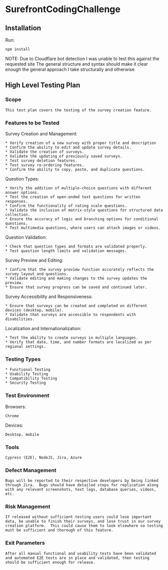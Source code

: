 # SurefrontCodingChallenge

## Installation
Run:
```
npm install 
```

NOTE:
Due to Cloudflare bot detection I was unable to test this against the requested site
The general structure and syntax should make it clear enough the general approach I take structurally and otherwise

## High Level Testing Plan

### Scope
```
This test plan covers the testing of the survey creation feature.
```

### Features to be Tested

Survey Creation and Management:
```
* Verify creation of a new survey with proper title and description
* Confirm the ability to edit and update survey details.
* Validate the creation of surveys.
* Validate the updating of previously saved surveys.
* Test survey deletion features.
* Test survey re-ordering features.
* Confirm the ability to copy, paste, and duplicate questions.
```

Question Types:
```
* Verify the addition of multiple-choice questions with different answer options.
* Test the creation of open-ended text questions for written responses.
* Confirm the functionality of rating scale questions.
* Validate the inclusion of matrix-style questions for structured data collection.
* Ensure the accuracy of logic and branching options for conditional questions.
* Test multimedia questions, where users can attach images or videos.
```

Question Validation:
```
* Check that question types and formats are validated properly.
* Test question length limits and validation messages.
```

Survey Preview and Editing:
```
* Confirm that the survey preview function accurately reflects the survey layout and questions.
* Validate editing and making changes to the survey updates the preview.
* Ensure that survey progress can be saved and continued later.
```

Survey Accessibility and Responsiveness:
```
* Ensure that surveys can be created and completed on different devices (desktop, mobile).
* Validate that surveys are accessible to respondents with disabilities.
```

Localization and Internationalization:
```
* Test the ability to create surveys in multiple languages.
* Verify that date, time, and number formats are localized as per regional settings.
```

### Testing Types
```
* Functional Testing
* Usability Testing
* Compatibility Testing
* Security Testing
```

### Test Environment
Browsers:
```
Chrome
```
Devices:
```
Desktop, mobile
```

### Tools
```
Cypress (E2E), NodeJS, Jira, Azure
```

### Defect Management
```
Bugs will be reported to their respective developers by being linked through Jira.  Bugs should have detailed steps for replication along with any relevant screenshots, text logs, database queries, videos, etc.
```

### Risk Management
```
If released without sufficient testing users could lose important data, be unable to finish their surveys, and lose trust in our survey creation platform.  This could cause them to look elsewhere so testing must be sufficient and thorough of this feature.
```

### Exit Parameters
```
After all manual functional and usability tests have been validated and automated E2E tests are in place and validated, then testing should be sufficient enough for release.
```